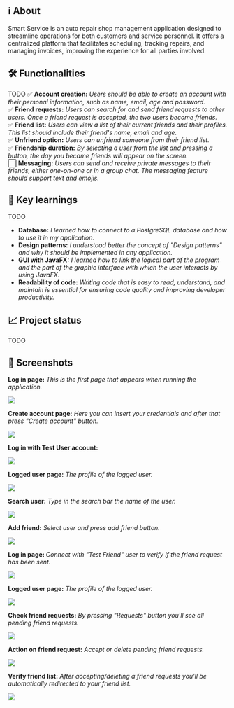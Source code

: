 <h2>ℹ️ About</h2>
Smart Service is an auto repair shop management application designed to streamline operations for both customers and service personnel. It offers a centralized platform that facilitates scheduling, tracking repairs, and managing invoices, improving the experience for all parties involved.

<h2>🛠️ Functionalities</h2>
TODO
✅ <strong>Account creation:</strong> <i>Users should be able to create an account with their personal information, such as name, email, age and password.</i>
<br>
✅ <strong>Friend requests:</strong> <i>Users can search for and send friend requests to other users. Once a friend request is accepted, the two users become friends.</i>
<br>
✅ <strong>Friend list:</strong> <i>Users can view a list of their current friends and their profiles. This list should include their friend's name, email and age.</i>
<br>
✅ <strong>Unfriend option:</strong> <i>Users can unfriend someone from their friend list.</i>
<br>
✅ <strong>Friendship duration:</strong> <i>By selecting a user from the list and pressing a button, the day you became friends will appear on the screen.</i>
<br>
⬜ <strong>Messaging:</strong> <i>Users can send and receive private messages to their friends, either one-on-one or in a group chat. The messaging feature should support text and emojis.</i>

<h2>🧠 Key learnings</h2>
TODO

- <strong>Database:</strong> <i>I learned how to connect to a PostgreSQL database and how to use it in my application.</i>
- <strong>Design patterns:</strong> <i>I understood better the concept of "Design patterns" and why it should be implemented in any application.</i>
- <strong>GUI with JavaFX:</strong> <i>I learned how to link the logical part of the program and the part of the graphic interface with which the user interacts by using JavaFX.</i>
- <strong>Readability of code:</strong> <i>Writing code that is easy to read, understand, and maintain is essential for ensuring code quality and improving developer productivity.</i>

<h2>📈 Project status</h2>
TODO

<h2>📸 Screenshots</h2>
<p> <strong>Log in page:</strong> <i> This is the first page that appears when running the application. </i> </p>
<img src="https://user-images.githubusercontent.com/75640917/223334766-c386b7e4-40dc-4db9-a9ee-27163ef3c1ed.png">
<p> <strong>Create account page:</strong> <i> Here you can insert your credentials and after that press "Create account" button.</i> </p>
<img src="https://user-images.githubusercontent.com/75640917/223334799-917b3100-9a44-4b6f-b84a-c298fef84bb7.png">
<p> <strong>Log in with Test User account:</strong> <i></i> </p>
<img src="https://user-images.githubusercontent.com/75640917/223334802-3e36c061-373d-4eed-86ea-76ce7a22976a.png">
<p> <strong>Logged user page:</strong> <i> The profile of the logged user.</i> </p>
<img src="https://user-images.githubusercontent.com/75640917/223562371-c5ae9599-0ba7-4224-ad5f-3cd6ef226301.png">
<p> <strong>Search user:</strong> <i> Type in the search bar the name of the user. </i> </p>
<img src="https://user-images.githubusercontent.com/75640917/223562374-2b804f94-e636-446d-99e7-b6abc5636352.png">
<p> <strong>Add friend:</strong> <i> Select user and press add friend button.</i> </p>
<img src="https://user-images.githubusercontent.com/75640917/223562376-54dde16b-90e7-4f2a-ae69-2fbb4306fb98.png">
<p> <strong>Log in page: </strong> <i> Connect with "Test Friend" user to verify if the friend request has been sent.</i> </p>
<img src="https://user-images.githubusercontent.com/75640917/223562377-a72f4902-7377-4ba8-b758-7d1c402cdc60.png">
<p> <strong>Logged user page:</strong> <i> The profile of the logged user.</i> </p>
<img src="https://user-images.githubusercontent.com/75640917/223562382-05a5519e-1b6d-4c69-be7d-a2286514a74a.png">
<p> <strong>Check friend requests:</strong> <i> By pressing "Requests" button you'll see all pending friend requests. </i> </p>
<img src="https://user-images.githubusercontent.com/75640917/223562383-dce4e9a0-db08-4a6e-9950-355b363d60f5.png">
<p> <strong>Action on friend request:</strong> <i> Accept or delete pending friend requests. </i> </p>
<img src="https://user-images.githubusercontent.com/75640917/223562387-0a256697-7abb-461c-b8eb-9a6046e666d4.png">
<p> <strong>Verify friend list:</strong> <i> After accepting/deleting a friend requests you'll be automatically redirected to your friend list. </i> </p>
<img src="https://user-images.githubusercontent.com/75640917/223562389-4946d8c3-ebb1-4d0c-a513-27d1404f3c09.png">
